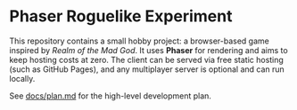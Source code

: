 # Phaser Roguelike Experiment

This repository contains a small hobby project: a browser-based game inspired by *Realm of the Mad God*. It uses **Phaser** for rendering and aims to keep hosting costs at zero. The client can be served via free static hosting (such as GitHub Pages), and any multiplayer server is optional and can run locally.

See [docs/plan.md](docs/plan.md) for the high-level development plan.
